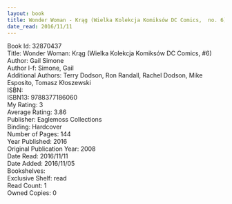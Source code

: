 ```yaml
---
layout: book
title: Wonder Woman - Krąg (Wielka Kolekcja Komiksów DC Comics,  no. 6)
date_read: 2016/11/11
---
```


Book Id: 32870437<br />
Title: Wonder Woman: Krąg (Wielka Kolekcja Komiksów DC Comics, #6)<br />
Author: Gail Simone<br />
Author l-f: Simone, Gail<br />
Additional Authors: Terry Dodson, Ron Randall, Rachel Dodson, Mike Esposito, Tomasz Kłoszewski<br />
ISBN: <br />
ISBN13: 9788377186060<br />
My Rating: 3<br />
Average Rating: 3.86<br />
Publisher: Eaglemoss Collections<br />
Binding: Hardcover<br />
Number of Pages: 144<br />
Year Published: 2016<br />
Original Publication Year: 2008<br />
Date Read: 2016/11/11<br />
Date Added: 2016/11/05<br />
Bookshelves: <br />
Exclusive Shelf: read<br />
Read Count: 1<br />
Owned Copies: 0<br />

